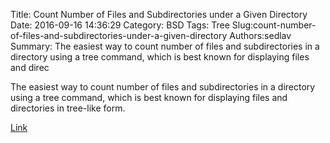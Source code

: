 Title: Count Number of Files and Subdirectories under a Given Directory
Date: 2016-09-16 14:36:29
Category: BSD
Tags: Tree
Slug:count-number-of-files-and-subdirectories-under-a-given-directory
Authors:sedlav
Summary: The easiest way to count number of files and subdirectories in a directory using a tree command, which is best known for displaying files and direc

> 
The easiest way to count number of files and subdirectories in a directory using a tree command, which is best known for displaying files and directories in tree-like form.

[Link](http://www.tecmint.com/count-files-and-directories-linux/)
